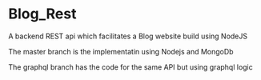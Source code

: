 # Blog_Rest
A backend REST api which facilitates a Blog website build using NodeJS

The master branch is the implementatin using Nodejs and MongoDb 

The graphql branch has the code for the same API but using graphql logic
